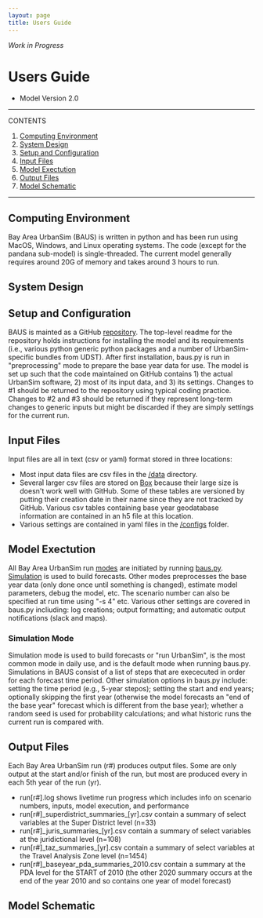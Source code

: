 ```yaml
---
layout: page
title: Users Guide
---
```


*Work in Progress*

# Users Guide
* Model Version 2.0


---
CONTENTS
 
1. [Computing Environment](#computing-environment)
2. [System Design](#system-design)
3. [Setup and Configuration](#setup-and-configuration)
4. [Input Files](#input-files)
5. [Model Exectution](#model-exectution)
6. [Output Files](#output-files)
7. [Model Schematic](#model-schematic)

---

## Computing Environment
Bay Area UrbanSim (BAUS) is written in python and has been run using MacOS, Windows, and Linux operating systems. The code (except for the pandana sub-model) is single-threaded. The current model generally requires around 20G of memory and takes around 3 hours to run.

## System Design

## Setup and Configuration
BAUS is mainted as a GitHub [repository](https://github.com/BayAreaMetro/bayarea_urbansim). The top-level readme for the repository holds instructions for installing the model and its requirements (i.e., various python generic python packages and a number of UrbanSim-specific bundles from UDST). After first installation, baus.py is run in "preprocessing" mode to prepare the base year data for use. The model is set up such that the code maintained on GitHub contains 1) the actual UrbanSim software, 2) most of its input data, and 3) its settings. Changes to #1 should be returned to the repository using typical coding practice. Changes to #2 and #3 should be returned if they represent long-term changes to generic inputs but might be discarded if they are simply settings for the current run.

## Input Files
Input files are all in text (csv or yaml) format stored in three locations:
* Most input data files are csv files in the [/data](https://github.com/BayAreaMetro/bayarea_urbansim/tree/master/data) directory.
* Several larger csv files are stored on [Box](https://mtcdrive.box.com/s/3cr52b8ccx1l1e59l1zvrud6srmsg0yc) because their large size is doesn't work well with GitHub. Some of these tables are versioned by putting their creation date in their name since they are not tracked by GitHub. Various csv tables containing base year geodatabase information are contained in an h5 file at this location.
* Various settings are contained in yaml files in the [/configs](https://github.com/BayAreaMetro/bayarea_urbansim/tree/master/configs) folder.

## Model Exectution
All Bay Area UrbanSim run [modes](https://github.com/BayAreaMetro/bayarea_urbansim/blob/4166c25a798f2b8d045546e5b6cef45a5ca9fa4c/baus.py#L244) are initiated by running [baus.py](https://github.com/BayAreaMetro/bayarea_urbansim/blob/master/baus.py). [Simulation](https://github.com/BayAreaMetro/bayarea_urbansim/blob/4166c25a798f2b8d045546e5b6cef45a5ca9fa4c/baus.py#L263) is used to build forecasts. Other modes preprocesses the base year data (only done once until something is changed), estimate model parameters, debug the model, etc. The scenario number can also be specified at run time using "-s 4" etc. Various other settings are covered in baus.py incliuding: log creations; output formatting; and automatic output notifications (slack and maps).

### Simulation Mode
Simulation mode is used to build forecasts or "run UrbanSim", is the most common mode in daily use, and is the default mode when running baus.py. Simulations in BAUS consist of a list of steps that are exececuted in order for each forecast time period. Other simulation options in baus.py include: setting the time period (e.g., 5-year stepos); setting the start and end years; optionally skipping the first year (otherwise the model forecasts an "end of the base year" forecast which is different from the base year); whether a random seed is used for probability calculations; and what historic runs the current run is compared with. 

## Output Files
Each Bay Area UrbanSim run (r#) produces output files. Some are only output at the start and/or finish of the run, but most are produced every in each 5th year of the run (yr).
* run[r#].log shows livetime run progress which includes info on scenario numbers, inputs, model execution, and performance
* run[r#]\_superdistrict_summaries\_[yr].csv contain a summary of select variables at the Super District level (n=33)
* run[r#]\_juris_summaries\_[yr].csv contain a summary of select variables at the juridictional level (n=108)
* run[r#]\_taz_summaries\_[yr].csv contain a summary of select variables at the Travel Analysis Zone level (n=1454)
* run[r#]\_baseyear\_pda_summaries\_2010.csv contain a summary at the PDA level for the START of 2010 (the other 2020 summary occurs at the end of the year 2010 and so contains one year of model forecast)




## Model Schematic
